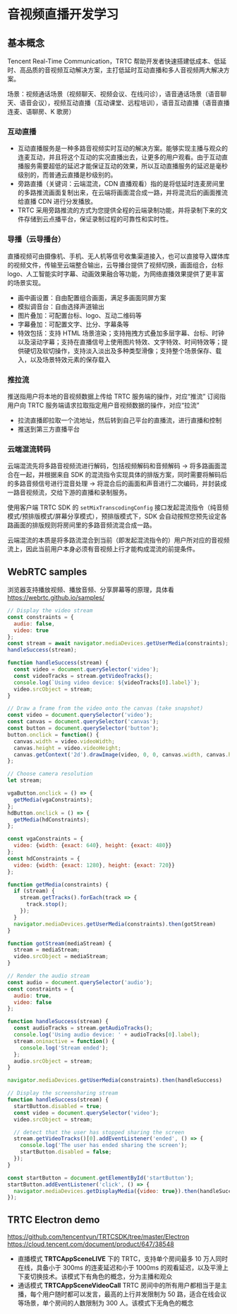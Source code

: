 # 音视频直播开发学习

## 基本概念
Tencent Real-Time Communication，TRTC 帮助开发者快速搭建低成本、低延时、高品质的音视频互动解决方案，主打低延时互动直播和多人音视频两大解决方案。

场景：视频通话场景（视频聊天、视频会议、在线问诊），语音通话场景（语音聊天、语音会议），视频互动直播（互动课堂、远程培训），语音互动直播（语音直播连麦、语聊房、K 歌房）

### 互动直播 
- 互动直播服务是一种多路音视频实时互动的解决方案。能够实现主播与观众的连麦互动，并且将这个互动的实况直播出去，让更多的用户观看。由于互动直播服务需要超低的延迟才能保证互动的效果，所以互动直播服务的延迟是毫秒级别的，而普通云直播是秒级别的。
- 旁路直播（关键词：云端混流，CDN 直播观看）指的是将低延时连麦房间里的多路推流画面复制出来，在云端将画面混合成一路，并将混流后的画面推流给直播 CDN 进行分发播放。
- TRTC 采用旁路推流的方式为您提供全程的云端录制功能，并将录制下来的文件存储到云点播平台，保证录制过程的可靠性和实时性。

### 导播（云导播台）
直播视频可由摄像机、手机、无人机等信号收集渠道接入，也可以直接导入媒体库的视频文件，传输至云端整合输出，云导播台提供了视频切换，画面组合，台标 logo、人工智能实时字幕、动画效果融合等功能，为网络直播效果提供了更丰富的场景实现。

- 画中画设置：自由配置组合画面，满足多画面同屏方案
- 模拟调音台：自由选择声道输出
- 图片叠加：可配置台标、logo、互动二维码等
- 字幕叠加：可配置文字、比分、字幕条等
- 特效包括：支持 HTML 场景渲染；支持拖拽方式叠加多层字幕、台标、时钟以及滚动字幕；支持在直播信号上使用图片特效、文字特效、时间特效等；提供硬切及软切操作，支持淡入淡出及多种类型滑像；支持整个场景保存、载入，以及场景特效元素的保存载入

### 推拉流
推送指用户将本地的音视频数据上传给 TRTC 服务端的操作，对应“推流”
订阅指用户向 TRTC 服务端请求拉取指定用户音视频数据的操作，对应“拉流”

- 拉流直播即拉取一个流地址，然后转到自己平台的直播流，进行直播和控制
- 推送到第三方直播平台

### 云端混流转码
云端混流先将多路音视频流进行解码，包括视频解码和音频解码 -> 将多路画面混合在一起，并根据来自 SDK 的混流指令实现具体的排版方案，同时需要将解码后的多路音频信号进行混音处理 -> 将混合后的画面和声音进行二次编码，并封装成一路音视频流，交给下游的直播和录制服务。

使用客户端 TRTC SDK 的 `setMixTranscodingConfig` 接口发起混流指令（纯音频模式/预排版模式/屏幕分享模式），预排版模式下，SDK 会自动按照您预先设定各路画面的排版规则将房间里的多路音频流混合成一路。

云端混流的本质是将多路流混合到当前（即发起混流指令的）用户所对应的音视频流上，因此当前用户本身必须有音视频上行才能构成混流的前提条件。

## WebRTC samples
浏览器支持播放视频、播放音频、分享屏幕等的原理，具体看 https://webrtc.github.io/samples/

```js
// Display the video stream
const constraints = {
  audio: false,
  video: true
};
const stream = await navigator.mediaDevices.getUserMedia(constraints);
handleSuccess(stream);

function handleSuccess(stream) {
  const video = document.querySelector('video');
  const videoTracks = stream.getVideoTracks();
  console.log(`Using video device: ${videoTracks[0].label}`);
  video.srcObject = stream;
}
```

```js
// Draw a frame from the video onto the canvas (take snapshot)
const video = document.querySelector('video');
const canvas = document.querySelector('canvas');
const button = document.querySelector('button');
button.onclick = function() {
  canvas.width = video.videoWidth;
  canvas.height = video.videoHeight;
  canvas.getContext('2d').drawImage(video, 0, 0, canvas.width, canvas.height);
};
```

```js
// Choose camera resolution
let stream;

vgaButton.onclick = () => {
  getMedia(vgaConstraints);
};
hdButton.onclick = () => {
  getMedia(hdConstraints);
};

const vgaConstraints = {
  video: {width: {exact: 640}, height: {exact: 480}}
};
const hdConstraints = {
  video: {width: {exact: 1280}, height: {exact: 720}}
};

function getMedia(constraints) {
  if (stream) {
    stream.getTracks().forEach(track => {
      track.stop();
    });
  }
  navigator.mediaDevices.getUserMedia(constraints).then(gotStream)
}

function gotStream(mediaStream) {
  stream = mediaStream;
  video.srcObject = mediaStream;
}
```

```js
// Render the audio stream 
const audio = document.querySelector('audio');
const constraints = {
  audio: true,
  video: false
};

function handleSuccess(stream) {
  const audioTracks = stream.getAudioTracks();
  console.log('Using audio device: ' + audioTracks[0].label);
  stream.oninactive = function() {
    console.log('Stream ended');
  };
  audio.srcObject = stream;
}

navigator.mediaDevices.getUserMedia(constraints).then(handleSuccess)
```

```js
// Display the screensharing stream
function handleSuccess(stream) {
  startButton.disabled = true;
  const video = document.querySelector('video');
  video.srcObject = stream;

  // detect that the user has stopped sharing the screen
  stream.getVideoTracks()[0].addEventListener('ended', () => {
    console.log('The user has ended sharing the screen');
    startButton.disabled = false;
  });
}

const startButton = document.getElementById('startButton');
startButton.addEventListener('click', () => {
  navigator.mediaDevices.getDisplayMedia({video: true}).then(handleSuccess)
});
```

## TRTC Electron demo
https://github.com/tencentyun/TRTCSDK/tree/master/Electron
https://cloud.tencent.com/document/product/647/38548

- 直播模式 **TRTCAppSceneLIVE** 下的 TRTC，支持单个房间最多 10 万人同时在线，具备小于 300ms 的连麦延迟和小于 1000ms 的观看延迟，以及平滑上下麦切换技术。该模式下有角色的概念，分为主播和观众
- 通话模式 **TRTCAppSceneVideoCall** TRTC 房间中的所有用户都相当于是主播，每个用户随时都可以发言，最高的上行并发限制为 50 路，适合在线会议等场景，单个房间的人数限制为 300 人。该模式下无角色的概念
